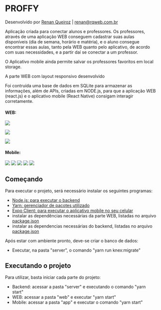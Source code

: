 # PROFFY

Desenvolvido por [Renan Queiroz](https://www.rqweb.com.br) | [renan@rqweb.com.br](mailto:renan@rqweb.com.br)

Aplicação criada para conectar alunos e professores. Os professores, através de uma aplicação WEB conseguem cadastrar suas aulas disponíveis (dia de semana, horário e matéria), e o aluno consegue encontrar essas aulas, tanto pela WEB quanto pelo aplicativo, de acordo com suas necessidades, e a partir daí se conectar a um professor.

O Aplicativo mobile ainda permite salvar os professores favoritos em local storage.

A parte WEB com layout responsivo desenvolvido 

Foi contruída uma base de dados em SQLite para armazenar as informações, além de APIs, criadas em NODE.js, para que a aplicação WEB (react.js) e o aplicativo mobile (React Native) consigam interagir corretamente.


#### WEB:

![](/assets/WEB-Home.png)

![](/assets/WEB-Dar_Aulas.png)

![](/assets/WEB-Estudar.png)

#### Mobile:

![](/assets/APP-01.png) ![](/assets/APP-02.png) ![](/assets/APP-03.png) ![](/assets/APP-04.png) ![](/assets/APP-05.png)


## Começando

Para executar o projeto, será necessário instalar os seguintes programas:

- [Node.js: para executar o backend](https://nodejs.org/)
- [Yarn: gerenciador de pacotes utilizado](https://classic.yarnpkg.com/en/docs/install#windows-stable)
- [Expo Client: para executar o aplicativo mobile no seu celular](https://expo.io/)
- instalar as dependências necessárias da parte WEB, listadas no arquivo [package.json](/web/package.json)
- instalar as dependencias necessárias do backend, listadas no arquivo [package.json](/server/package.json)

Após estar com ambiente pronto, deve-se criar o banco de dados:

- Executar, na pasta "server", o comando "yarn run knex:migrate"


## Executando o projeto 

Para utilizar, basta iniciar cada parte do projeto:

- Backend: acessar a pasta "server" e executando o comando "yarn start"
- WEB: acessar a pasta "web" e executar "yarn start"
- Mobile: acessar a pasta "app" e executar o comando "yarn start"